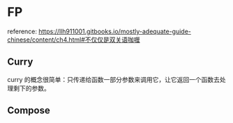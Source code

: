 # FP

reference: https://llh911001.gitbooks.io/mostly-adequate-guide-chinese/content/ch4.html#不仅仅是双关语咖喱

## Curry

curry 的概念很简单：只传递给函数一部分参数来调用它，让它返回一个函数去处理剩下的参数。


## Compose
